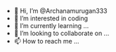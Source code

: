 - 👋 Hi, I’m @Archanamurugan333
- 👀 I’m interested in coding
- 🌱 I’m currently learning  ...
- 💞️ I’m looking to collaborate on ...
- 📫 How to reach me ...

<!---
Archanamurugan333/Archanamurugan333 is a ✨ special ✨ repository because its `README.md` (this file) appears on your GitHub profile.
You can click the Preview link to take a look at your changes.
--->
